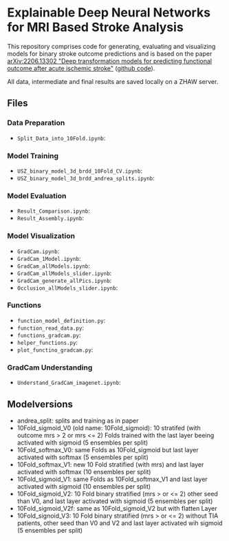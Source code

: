 # Explainable Deep Neural Networks for MRI Based Stroke Analysis

This repository comprises code for generating, evaluating and visualizing models for binary stroke outcome predictions and is based on the paper [arXiv:2206.13302 "Deep transformation models for predicting functional outcome after acute ischemic stroke"](https://arxiv.org/abs/2206.13302) ([github code](https://github.com/LucasKook/dtm-usz-stroke)).

All data, intermediate and final results are saved locally on a ZHAW server.

## Files

### Data Preparation

- `Split_Data_into_10Fold.ipynb`:

### Model Training

- `USZ_binary_model_3d_brdd_10Fold_CV.ipynb`: 
- `USZ_binary_model_3d_brdd_andrea_splits.ipynb`:

### Model Evaluation

- `Result_Comparison.ipynb`:
- `Result_Assembly.ipynb`:

### Model Visualization

- `GradCam.ipynb`:
- `GradCam_1Model.ipynb`:
- `GradCam_allModels.ipynb`:
- `GradCam_allModels_slider.ipynb`:
- `GradCam_generate_allPics.ipynb`:
- `Occlusion_allModels_slider.ipynb`:

### Functions

- `function_model_definition.py`:
- `function_read_data.py`:
- `functions_gradcam.py`:
- `helper_functions.py`:
- `plot_functino_gradcam.py`:

### GradCam Understanding

- `Understand_GradCam_imagenet.ipynb`:

## Modelversions

- andrea_split: splits and training as in paper 
- 10Fold_sigmoid_V0 (old name: 10Fold_sigmoid): 10 stratifed (with outcome mrs > 2 or mrs <= 2) Folds trained with the last layer beeing activated with sigmoid (5 ensembles per split)
- 10Fold_softmax_V0: same Folds as 10Fold_sigmoid but last layer activated with softmax (5 ensembles per split)
- 10Fold_softmax_V1: new 10 Fold stratified (with mrs) and last layer activated with softmax (10 ensembles per split)
- 10Fold_sigmoid_V1: same Folds as 10Fold_softmax_V1 and last layer activated with sigmoid (10 ensembles per split)
- 10Fold_sigmoid_V2: 10 Fold binary stratified (mrs > or <= 2) other seed than V0, and last layer activated with sigmoid (5 ensembles per split)
- 10Fold_sigmoid_V2f: same as 10Fold_sigmoid_V2 but with flatten Layer
- 10Fold_signoid_V3: 10 Fold binary stratified (mrs > or <= 2) without TIA patients, other seed than V0 and V2 and last layer activated wih sigmoid (5 ensembles per split)
